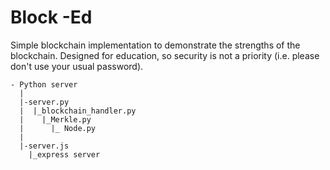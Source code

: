 # Block -Ed

Simple blockchain implementation to demonstrate the strengths of the blockchain. Designed for education, so security is not a priority (i.e. please don't use your usual password).

```
- Python server
  |
  |-server.py
  |  |_blockchain_handler.py
  |    |_Merkle.py
  |      |_ Node.py
  |
  |-server.js
    |_express server
```
